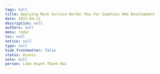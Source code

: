 ```yaml
---
tags: null
title: Applying Mock Service Worker Msw For Seamless Web Development
date: 2023-04-11
description: null
authors: null
menu: radar
toc: null
notice: null
type: null
hide_frontmatter: false
status: Assess
note: null
person: Luke Huynh Thanh Hai
---
```



